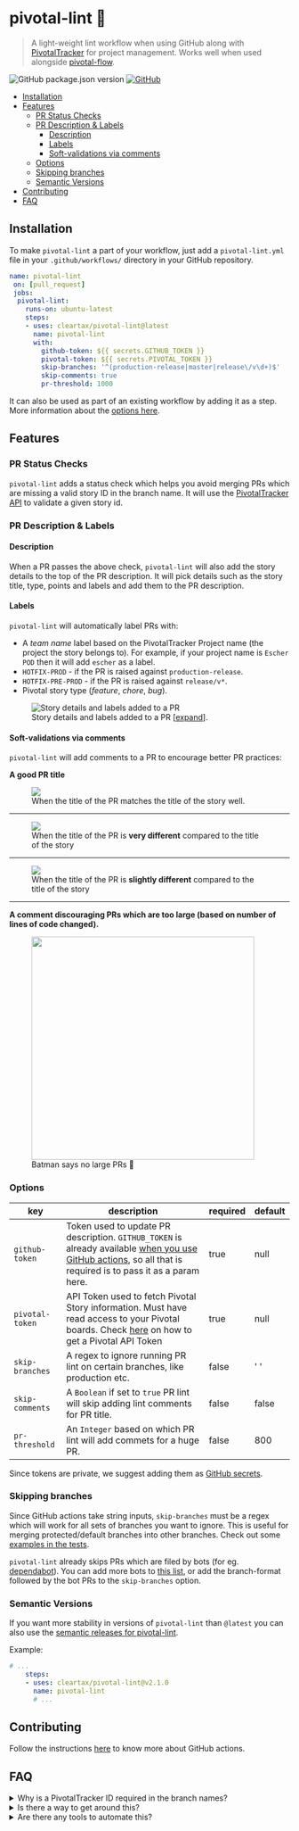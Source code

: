 # pivotal-lint 🧹

> A light-weight lint workflow when using GitHub along with [PivotalTracker][pivotal] for project management. Works well when used alongside [pivotal-flow][pivotal-flow].

![GitHub package.json version](https://img.shields.io/github/package-json/v/cleartax/pivotal-lint?style=flat-square)
[![GitHub](https://img.shields.io/github/license/cleartax/pivotal-flow?style=flat-square)](https://github.com/cleartax/pivotal-flow/blob/master/LICENSE.md)

<!-- toc -->

- [Installation](#installation)
- [Features](#features)
  - [PR Status Checks](#pr-status-checks)
  - [PR Description & Labels](#pr-description--labels)
    - [Description](#description)
    - [Labels](#labels)
    - [Soft-validations via comments](#soft-validations-via-comments)
  - [Options](#options)
  - [Skipping branches](#skipping-branches)
  - [Semantic Versions](#semantic-versions)
- [Contributing](#contributing)
- [FAQ](#faq)

<!-- tocstop -->

## Installation

To make `pivotal-lint` a part of your workflow, just add a `pivotal-lint.yml` file in your `.github/workflows/` directory in your GitHub repository.

```yml
name: pivotal-lint
 on: [pull_request]
 jobs:
  pivotal-lint:
    runs-on: ubuntu-latest
    steps:
    - uses: cleartax/pivotal-lint@latest
      name: pivotal-lint
      with:
        github-token: ${{ secrets.GITHUB_TOKEN }}
        pivotal-token: ${{ secrets.PIVOTAL_TOKEN }}
        skip-branches: '^(production-release|master|release\/v\d+)$'
        skip-comments: true
        pr-threshold: 1000
```

It can also be used as part of an existing workflow by adding it as a step. More information about the [options here](#options).

## Features

### PR Status Checks

`pivotal-lint` adds a status check which helps you avoid merging PRs which are missing a valid story ID in the branch name. It will use the [PivotalTracker API](https://www.pivotaltracker.com/help/api/rest/v5#top) to validate a given story id.

### PR Description & Labels

#### Description

When a PR passes the above check, `pivotal-lint` will also add the story details to the top of the PR description. It will pick details such as the story title, type, points and labels and add them to the PR description.

#### Labels

`pivotal-lint` will automatically label PRs with:

- A _team name_ label based on the PivotalTracker Project name (the project the story belongs to). For example, if your project name is `Escher POD` then it will add `escher` as a label.
- `HOTFIX-PROD` - if the PR is raised against `production-release`.
- `HOTFIX-PRE-PROD` - if the PR is raised against `release/v*`.
- Pivotal story type (*feature*, *chore*, *bug*).

<figure>
 <img src="https://assets1.cleartax-cdn.com/cleargst-frontend/misc/1568800226_pr-lint.png" alt="Story details and labels added to a PR" />
 <figcaption>
 Story details and labels added to a PR [<a href="https://assets1.cleartax-cdn.com/cleargst-frontend/misc/1568800226_pr-lint.png">expand</a>].
 </figcaption>
</figure>

#### Soft-validations via comments

`pivotal-lint` will add comments to a PR to encourage better PR practices:

**A good PR title**

<figure>
  <img src="https://user-images.githubusercontent.com/6426069/69525276-c6e62b80-0f8d-11ea-9db4-23d524b5276c.png" />
  <figcaption>When the title of the PR matches the title of the story well.</figcaption>
</figure>

---

<figure>
  <img src="https://user-images.githubusercontent.com/6426069/69480647-6a6cfa00-0e2f-11ea-8750-4294f686dac7.png" />
  <figcaption>When the title of the PR is <strong>very different</strong>  compared to the title of the story</figcaption>
</figure>

---

<figure>
  <img src="https://user-images.githubusercontent.com/6426069/69525498-3b20cf00-0f8e-11ea-8eb3-9832768d9e12.png" />
  <figcaption>When the title of the PR is <strong>slightly different</strong> compared to the title of the story</figcaption>
</figure>

---

**A comment discouraging PRs which are too large (based on number of lines of code changed).**

<figure>
  <img src="https://user-images.githubusercontent.com/6426069/69480043-e06e6280-0e29-11ea-8e24-173355c304dd.png" width="400" />
  <figcaption>Batman says no large PRs 🦇</figcaption>
</figure>


### Options

| key             | description                                                                                      | required | default |
| --------------- | ------------------------------------------------------------------------------------------------ | -------- | ------- |
| `github-token`  | Token used to update PR description. `GITHUB_TOKEN` is already available [when you use GitHub actions](https://help.github.com/en/actions/automating-your-workflow-with-github-actions/authenticating-with-the-github_token#about-the-github_token-secret), so all that is required is to pass it as a param here. | true     | null    |
| `pivotal-token` | API Token used to fetch Pivotal Story information. Must have read access to your Pivotal boards. Check [here](https://www.pivotaltracker.com/help/articles/api_token/) on how to get a Pivotal API Token| true     | null    |
| `skip-branches` | A regex to ignore running PR lint on certain branches, like production etc.                      | false    | ' '     |
| `skip-comments` | A `Boolean` if set to `true` PR lint will skip adding lint comments for PR title.                | false    | false   |
| `pr-threshold`  | An `Integer` based on which PR lint will add commets for a huge PR.                              | false    | 800     |

Since tokens are private, we suggest adding them as [GitHub secrets](https://help.github.com/en/articles/virtual-environments-for-github-actions#creating-and-using-secrets-encrypted-variables).

### Skipping branches

Since GitHub actions take string inputs, `skip-branches` must be a regex which will work for all sets of branches you want to ignore. This is useful for merging protected/default branches into other branches. Check out some [examples in the tests](https://github.com/cleartax/pivotal-lint/blob/2bb72327ef04ab028caf84a099ffbc08b4dd0959/__tests__/utils.test.ts#L30-L41).

`pivotal-lint` already skips PRs which are filed by bots (for eg. [dependabot](https://github.com/marketplace/dependabot-preview)). You can add more bots to [this list](https://github.com/cleartax/pivotal-lint/blob/2bb72327ef04ab028caf84a099ffbc08b4dd0959/src/constants.ts#L4-L6), or add the branch-format followed by the bot PRs to the `skip-branches` option.

### Semantic Versions

If you want more stability in versions of `pivotal-lint` than `@latest` you can also use the [semantic releases for pivotal-lint](https://github.com/cleartax/pivotal-lint/releases).

Example:

```yaml
# ...
    steps:
    - uses: cleartax/pivotal-lint@v2.1.0
      name: pivotal-lint
      # ...
```

## Contributing

Follow the instructions [here](https://help.github.com/en/articles/creating-a-javascript-action#commit-and-push-your-action-to-github) to know more about GitHub actions.

## FAQ

<details>
  <summary>Why is a PivotalTracker ID required in the branch names?</summary>

PivotalTracker ID is required in order to:

- Automate change-logs and release notes ⚙️.
- Automate alerts to QA/Product teams and other external stake-holders 🔊.
- Help us retrospect the sprint progress 📈.

</details>

<details>
  <summary>Is there a way to get around this?</summary>
  Nope 🙅

</details>

<details>
  <summary>Are there any tools to automate this?</summary>

Yes, check out [pivotal-flow][pivotal-flow] 🚀
</details>

[pivotal]: https://www.pivotaltracker.com/features
[pivotal-flow]: https://github.com/cleartax/pivotal-flow
